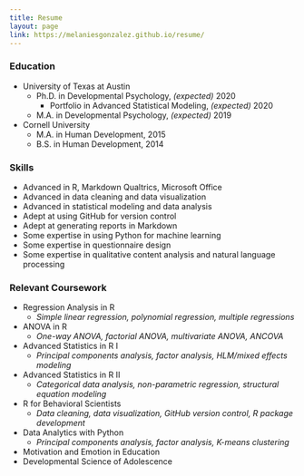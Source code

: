 ```yaml
---
title: Resume
layout: page
link: https://melaniesgonzalez.github.io/resume/
---
```


### Education

* University of Texas at Austin
  * Ph.D. in Developmental Psychology, *(expected)* 2020
    * Portfolio in Advanced Statistical Modeling, *(expected)* 2020
  * M.A. in Developmental Psychology, *(expected)* 2019
* Cornell University
  * M.A. in Human Development, 2015
  * B.S. in Human Development, 2014

### Skills
* Advanced in R, Markdown Qualtrics, Microsoft Office
* Advanced in data cleaning and data visualization
* Advanced in statistical modeling and data analysis
* Adept at using GitHub for version control
* Adept at generating reports in Markdown
* Some expertise in using Python for machine learning
* Some expertise in questionnaire design
* Some expertise in qualitative content analysis and natural language processing

### Relevant Coursework
* Regression Analysis in R 
  * *Simple linear regression, polynomial regression, multiple regressions*
* ANOVA in R 
  * *One-way ANOVA, factorial ANOVA, multivariate ANOVA, ANCOVA*
* Advanced Statistics in R I 
  * *Principal components analysis, factor analysis, HLM/mixed effects modeling*
* Advanced Statistics in R II 
  * *Categorical data analysis, non-parametric regression, structural equation modeling*
* R for Behavioral Scientists 
  * *Data cleaning, data visualization, GitHub version control, R package development*
* Data Analytics with Python 
  * *Principal components analysis, factor analysis, K-means clustering*
* Motivation and Emotion in Education
* Developmental Science of Adolescence


